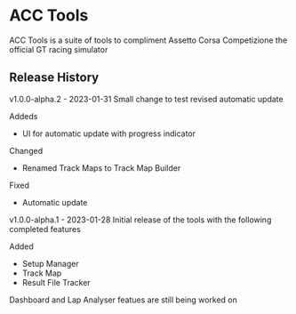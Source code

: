 # ACC Tools

ACC Tools is a suite of tools to compliment Assetto Corsa Competizione the official GT racing simulator


## Release History

v1.0.0-alpha.2 - 2023-01-31
Small change to test revised automatic update

Addeds
- UI for automatic update with progress indicator

Changed
- Renamed Track Maps to Track Map Builder

Fixed
- Automatic update

v1.0.0-alpha.1 - 2023-01-28
Initial release of the tools with the following completed features

Added
- Setup Manager
- Track Map
- Result File Tracker

Dashboard and Lap Analyser featues are still being worked on
